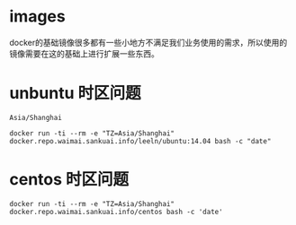 # images
docker的基础镜像很多都有一些小地方不满足我们业务使用的需求，所以使用的镜像需要在这的基础上进行扩展一些东西。

# unbuntu 时区问题

`Asia/Shanghai`

```
docker run -ti --rm -e "TZ=Asia/Shanghai" docker.repo.waimai.sankuai.info/leeln/ubuntu:14.04 bash -c "date"
```

# centos 时区问题

```
docker run -ti --rm -e "TZ=Asia/Shanghai" docker.repo.waimai.sankuai.info/centos bash -c 'date'
```
